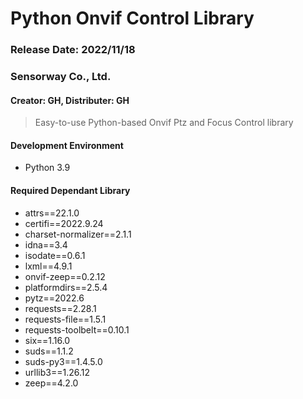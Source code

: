 # Python Onvif Control Library

### Release Date: 2022/11/18
### Sensorway Co., Ltd.
#### Creator: GH, Distributer: GH

> Easy-to-use Python-based Onvif Ptz and Focus Control library

#### Development Environment
* Python 3.9

#### Required Dependant Library
* attrs==22.1.0
* certifi==2022.9.24
* charset-normalizer==2.1.1
* idna==3.4
* isodate==0.6.1
* lxml==4.9.1
* onvif-zeep==0.2.12
* platformdirs==2.5.4
* pytz==2022.6
* requests==2.28.1
* requests-file==1.5.1
* requests-toolbelt==0.10.1
* six==1.16.0
* suds==1.1.2
* suds-py3==1.4.5.0
* urllib3==1.26.12
* zeep==4.2.0


